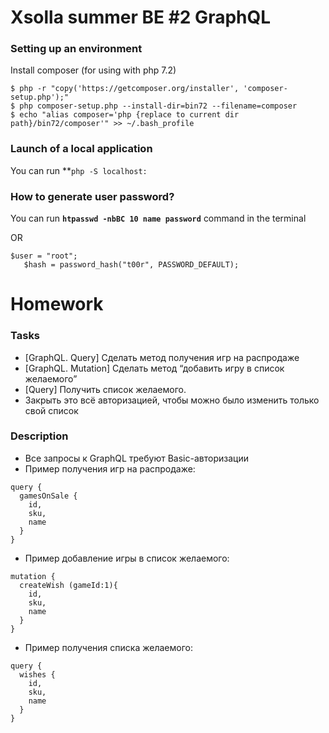 # Xsolla summer BE #2 GraphQL

### Setting up an environment
Install composer (for using with php 7.2)
```
$ php -r "copy('https://getcomposer.org/installer', 'composer-setup.php');"
$ php composer-setup.php --install-dir=bin72 --filename=composer
$ echo "alias composer='php {replace to current dir path}/bin72/composer'" >> ~/.bash_profile
```
### Launch of a local application
You can run **```php -S localhost:```

### How to generate user password?
You can run **```htpasswd -nbBC 10 name password```** command in the terminal

OR
```
$user = "root";
   $hash = password_hash("t00r", PASSWORD_DEFAULT);
```

# Homework
### Tasks
- [GraphQL. Query] Сделать метод получения игр на распродаже
- [GraphQL. Mutation] Сделать метод “добавить игру в список желаемого”
- [Query] Получить список желаемого.
- Закрыть это всё авторизацией, чтобы можно было изменить только свой список

### Description
- Все запросы к GraphQL требуют Basic-авторизации
- Пример получения игр на распродаже:
```
query {
  gamesOnSale {
    id, 
    sku, 
    name
  }
}
```
- Пример добавление игры в список желаемого:
```
mutation {
  createWish (gameId:1){
    id, 
    sku, 
    name
  }
}
```
- Пример получения списка желаемого:
```
query {
  wishes {
    id, 
    sku, 
    name
  }
}
```
